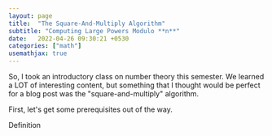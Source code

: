 ```yaml
---
layout: page
title:  "The Square-And-Multiply Algorithm"
subtitle: "Computing Large Powers Modulo **n**"
date:   2022-04-26 09:30:21 +0530
categories: ["math"]
usemathjax: true
---
```


So, I took an introductory class on number theory this semester. We learned a LOT of interesting content, but something that I thought would be perfect for a blog post was the "square-and-multiply" algorithm.  

First, let's get some prerequisites out of the way.  

Definition
